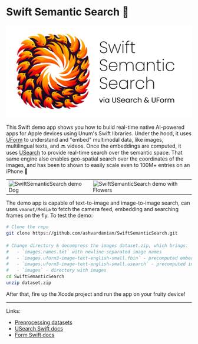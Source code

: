 #  Swift Semantic Search 🍏

![Preview](https://github.com/ashvardanian/ashvardanian/blob/master/repositories/SwiftSemanticSearch.jpg?raw=true#center)

This Swift demo app shows you how to build real-time native AI-powered apps for Apple devices using Unum's Swift libraries.
Under the hood, it uses [UForm](https://github.com/unum-cloud/uform) to understand and "embed" multimodal data, like images, multilingual texts, and 🔜 videos.
Once the embeddings are computed, it uses [USearch](https://github.com/unum-cloud/usearch) to provide real-time search over the semantic space.
That same engine also enables geo-spatial search over the coordinates of the images, and has been to shown to easily scale even to 100M+ entries on an iPhone 🍏

<table>
  <tr>
    <td>
      <img src="https://github.com/ashvardanian/ashvardanian/blob/master/demos/SwiftSemanticSearch-Dog.gif?raw=true" alt="SwiftSemanticSearch demo Dog">
    </td>
    <td>
      <img src="https://github.com/ashvardanian/ashvardanian/blob/master/demos/SwiftSemanticSearch-Flowers.gif?raw=true" alt="SwiftSemanticSearch demo with Flowers">
    </td>
  </tr>
</table>

The demo app is capable of text-to-image and image-to-image search, can uses `vmanot/Media` to fetch the camera feed, embedding and searching frames on the fly.
To test the demo:

```bash
# Clone the repo
git clone https://github.com/ashvardanian/SwiftSemanticSearch.git

# Change directory & decompress the images dataset.zip, which brings:
#   - `images.names.txt` with newline-separated image names
#   - `images.uform3-image-text-english-small.fbin` - precomputed embeddings
#   - `images.uform3-image-text-english-small.usearch` - precomputed index
#   - `images` - directory with images
cd SwiftSemanticSearch
unzip dataset.zip
```

After that, fire up the Xcode project and run the app on your fruity device!

---

Links:

- [Preprocessing datasets](https://github.com/ashvardanian/SwiftSemanticSearch/blob/main/images.ipynb)
- [USearch Swift docs](https://unum-cloud.github.io/usearch/swift)
- [Form Swift docs](https://unum-cloud.github.io/uform/swift)

